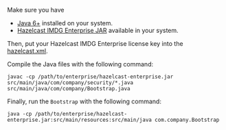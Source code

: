 Make sure you have
* [Java 6+](https://www.java.com/en/download/) installed on your system.
* [Hazelcast IMDG Enterprise JAR](https://hazelcast.com/download/) available in your system.

Then, put your Hazelcast IMDG Enterprise license key into the [hazelcast.xml](src/main/resources/hazelcast.xml).

Compile the Java files with the following command:

```
javac -cp /path/to/enterprise/hazelcast-enterprise.jar src/main/java/com/company/security/*.java src/main/java/com/company/Bootstrap.java
```

Finally, run the `Bootstrap` with the following command:

```
java -cp /path/to/enterprise/hazelcast-enterprise.jar:src/main/resources:src/main/java com.company.Bootstrap
```
